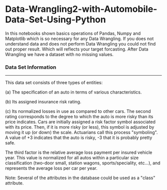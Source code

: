 # Data-Wrangling2-with-Automobile-Data-Set-Using-Python



In this notebooks shown basics operations of Pandas, Numpy and Matplotlib which is so necessary for any Data Wrangling. If you does not understand data and does not perform Data Wrangling you could not find out proper result. Which will reflects your target forcasting. After Data Wrangling we have a dataset with no missing values.

### Data Set Information
________________________________________________________________

This data set consists of three types of entities:

(a) The specification of an auto in terms of various characteristics.

(b) Its assigned insurance risk rating.

(c) Its normalized losses in use as compared to other cars. The second rating corresponds to the degree to which the auto is more risky than its price indicates. Cars are initially assigned a risk factor symbol associated with its price. Then, if it is more risky (or less), this symbol is adjusted by moving it up (or down) the scale. Actuarians call this process "symboling". A value of +3 indicates that the auto is risky, -3 that it is probably pretty safe.

The third factor is the relative average loss payment per insured vehicle year. This value is normalized for all autos within a particular size classification (two-door small, station wagons, sports/speciality, etc...), and represents the average loss per car per year.

Note: Several of the attributes in the database could be used as a "class" attribute.
